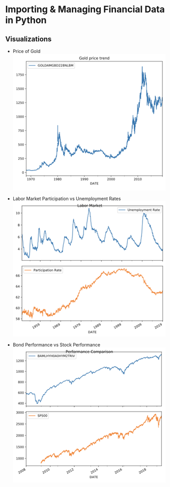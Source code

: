 # Importing & Managing Financial Data in Python

## Visualizations 

- Price of Gold
!["USA Medal counts by Edition"](https://github.com/surfman-k/Data-Scientist-with-Python/blob/master/Importing%20&%20Managing%20Financial%20Data%20in%20Python/long-term%20gold%20price%20trend.png?raw=true)

- Labor Market Participation vs Unemployment Rates
!["Labor Market Participation vs Unemployment Rates"](https://github.com/surfman-k/Data-Scientist-with-Python/blob/master/Importing%20&%20Managing%20Financial%20Data%20in%20Python/Compare%20labor%20market%20participation%20and%20unemployment%20rates.png?raw=true)

- Bond Performance vs Stock Performance
!["Bond Performance vs Stock Performance"](https://github.com/surfman-k/Data-Scientist-with-Python/blob/master/Importing%20&%20Managing%20Financial%20Data%20in%20Python/Compare%20bond%20and%20stock%20performance.png?raw=true)
